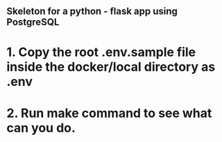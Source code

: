 ## Skeleton for a python - flask app using PostgreSQL

# 1. Copy the root .env.sample file inside the docker/local directory as .env
# 2. Run make command to see what can you do.